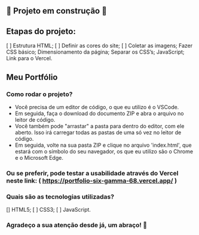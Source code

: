 ## 🚧 Projeto em construção 🚧

## Etapas do projeto:

[ ] Estrutura HTML;
[ ] Definir as cores do site;
[ ] Coletar as imagens;
Fazer CSS básico;
Dimensionamento da página;
Separar os CSS’s;
JavaScript;
Link para o Vercel.

## Meu Portfólio

### Como rodar o projeto?

* Você precisa de um editor de código, o que eu utilizo é o VSCode. 
* Em seguida, faça o download do documento ZIP e abra o arquivo no leitor de código.
* Você também pode "arrastar" a pasta para dentro do editor, com ele aberto. Isso irá carregar todas as pastas de uma só vez no leitor de código. 
* Em seguida, volte na sua pasta ZIP e clique no arquivo 'index.html', que estará com o símbolo do seu navegador, os que eu utilizo são o Chrome e o Microsoft Edge.

### Ou se preferir, pode testar a usabilidade através do Vercel neste link: ( https://portfolio-six-gamma-68.vercel.app/ )

### Quais são as tecnologias utilizadas?

[] HTML5;
[ ] CSS3;
[ ] JavaScript.

### Agradeço a sua atenção desde já, um abraço! 🤗
